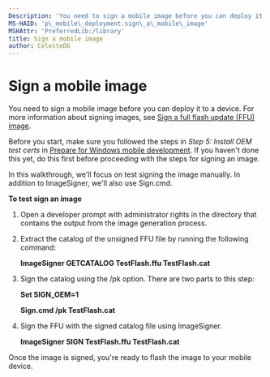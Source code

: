```yaml
---
Description: 'You need to sign a mobile image before you can deploy it to a device.'
MS-HAID: 'p\_mobile\_deployment.sign\_a\_mobile\_image'
MSHAttr: 'PreferredLib:/library'
title: Sign a mobile image
author: CelesteDG
---
```


# Sign a mobile image


You need to sign a mobile image before you can deploy it to a device. For more information about signing images, see [Sign a full flash update (FFU) image](https://msdn.microsoft.com/library/windows/hardware/dn789216).

Before you start, make sure you followed the steps in *Step 5: Install OEM test certs* in [Prepare for Windows mobile development](preparing-for-windows-mobile-development.md). If you haven't done this yet, do this first before proceeding with the steps for signing an image.

In this walkthrough, we'll focus on test signing the image manually. In addition to ImageSigner, we'll also use Sign.cmd.

**To test sign an image**

1.  Open a developer prompt with administrator rights in the directory that contains the output from the image generation process.

2.  Extract the catalog of the unsigned FFU file by running the following command:

    **ImageSigner GETCATALOG TestFlash.ffu TestFlash.cat**

3.  Sign the catalog using the /pk option. There are two parts to this step:

    **Set SIGN\_OEM=1**

    **Sign.cmd /pk TestFlash.cat**

4.  Sign the FFU with the signed catalog file using ImageSigner.

    **ImageSigner SIGN TestFlash.ffu TestFlash.cat**

Once the image is signed, you're ready to flash the image to your mobile device.

 

 



